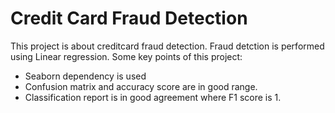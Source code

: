 # Credit Card Fraud Detection

This project is about creditcard fraud detection. Fraud detction is performed using Linear regression. 
Some key points of this project:

* Seaborn dependency is used
* Confusion matrix and accuracy score are in good range.
* Classification report is in good agreement where F1 score is 1.
